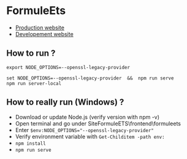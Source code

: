 # FormuleEts

- [Production website](https://formule-ets.ca/)
- [Developement website](https://formuleets-dev.netlify.app/)

## How to run ?

```
export NODE_OPTIONS=--openssl-legacy-provider

set NODE_OPTIONS=--openssl-legacy-provider  &&  npm run serve
npm run server-local
```

## How to really run (Windows) ?
- Download or update Node.js (verify version with npm -v)
- Open terminal and go under SiteFormuleETS\frontend\formuleets
- Enter ``` $env:NODE_OPTIONS="--openssl-legacy-provider" ```
- Verify environment variable with ``` Get-Childitem -path env: ```
- ``` npm install ```
- ``` npm run serve ```